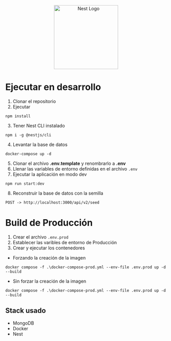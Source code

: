 <p align="center">
  <a href="http://nestjs.com/" target="blank"><img src="https://nestjs.com/img/logo-small.svg" width="200" alt="Nest Logo" /></a>
</p>

# Ejecutar en desarrollo
1. Clonar el repositorio
2. Ejecutar
```
npm install
```
3. Tener Nest CLI instalado
```
npm i -g @nestjs/cli
```
4. Levantar la base de datos
```
docker-compose up -d
```
5. Clonar el archivo __.env.template__ y renombrarlo a __.env__
6. Llenar las variables de entorno definidas en el archivo ```.env```
7. Ejecutar la aplicación en modo dev
```
npm run start:dev
```
8. Reconstruir la base de datos con la semilla
```
POST -> http://localhost:3000/api/v2/seed
```

# Build de Producción
1. Crear el archivo ```.env.prod```
2. Establecer las varibles de entorno de Producción
3. Crear y ejecutar los contenedores
* Forzando la creación de la imagen
```
docker compose -f .\docker-compose-prod.yml --env-file .env.prod up -d --build
```
* Sin forzar la creación de la imagen
```
docker compose -f .\docker-compose-prod.yml --env-file .env.prod up -d --build
```

## Stack usado
* MongoDB
* Docker
* Nest
